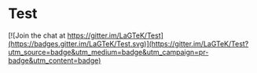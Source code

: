 # Test

[![Join the chat at https://gitter.im/LaGTeK/Test](https://badges.gitter.im/LaGTeK/Test.svg)](https://gitter.im/LaGTeK/Test?utm_source=badge&utm_medium=badge&utm_campaign=pr-badge&utm_content=badge)